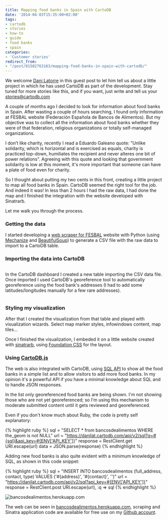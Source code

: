 ```yaml
---
title: Mapping food banks in Spain with CartoDB
date: '2014-04-03T15:35:00+02:00'
tags:
- cartodb
- stories
- how-to
- guide
- food banks
- spain
categories:
- 'Customer stories'
redirect_from:
- "/post/81582763163/mapping-food-banks-in-spain-with-cartodb/"
---
```


We welcome <a href="https://twitter.com/dani_latorre">Dani Latorre</a> in this guest post to let him tell us about a little project in which he has used CartoDB as part of the development. Stay tuned for more stories like this, and if you want, just write and tell us your stories@cartodb.com

A couple of months ago I decided to look for information about food banks in Spain. After wasting a couple of hours searching, I found only information at FESBAL website (Federación Española de Bancos de Alimentos). But my objective was to collect all the information about food banks whether they were of that federation, religious organizations or totally self-managed organizations.

I don’t like charity, recently I read a Eduardo Galeano quote: "Unlike solidarity, which is horizontal and is exercised as equals, charity is practiced top-down, humiliates the recipient and never alteres one bit of power relations". Agreeing with this quote and looking that government solidarity is low at this moment, it's more important that someone can have a plate of food even for charity.

So I thought about putting my two cents in this front, creating a little project to map all food banks in Spain. CartoDB seemed the right tool for the job. And indeed it was! In less than 2 hours I had the raw data, I had done the map and I finished the integration with the website developed with Sinatrarb.

Let me walk you through the process.

### Getting the data

I started developing a <a href="https://github.com/danilat/bancos-de-alimentos/blob/master/fesbal.py">web scraper for FESBAL</a> website with Python (using <a href="http://mechanize.rubyforge.org/">Mechanize</a> and <a href="http://www.crummy.com/software/BeautifulSoup/">BeautifulSoup</a>) to generate a CSV file with the raw data to import to a CartoDB table.

### Importing the data into CartoDB

<img src="http://i.imgur.com/Z4Vr4AY.png" alt=""/>

In the CartoDB dashboard I created a new table importing the CSV data file. Once imported I used CartoDB's georeference tool to automatically georeference using the food bank's addresses (I had to add some latitudes/longitudes manually for a few rare addresses).

<img src="http://i.imgur.com/ZFiibmt.png" alt=""/>

### Styling my visualization

After that I created the visualization from that table and played with visualization wizards. Select map marker styles, infowindows content, map tiles…

Once I finished the visualization, I embeded it on a little website created with <a href="http://www.sinatrarb.com/">sinatrarb</a>, using <a href="http://foundation.zurb.com/">Foundation CSS</a> for the layout.

### Using <a href="http://developers.cartodb.com/documentation/cartodb-js.html">CartoDB.js</a>

The web is also integrated with CartoDB, using <a href="http://developers.cartodb.com/documentation/sql-api.html">SQL API</a> to show all the food banks in a simple list and to allow visitors to add more food banks. In my opinion it's a powerful API if you have a minimal knowledge about SQL and to handle JSON responses.

In the list only georeferenced food banks are being shown. I'm not showing those who are not yet georeferenced; so I'm using this mechanism to moderate submitted content until it gets reviewed and georeferenced.

Even if you don't know much about Ruby, the code is pretty self explanatory:

{% highlight ruby %}
sql = "SELECT * from bancosdealimentos WHERE the_geom is not NULL"
url = "https://danilat.cartodb.com/api/v2/sql?q=#{sql}&api_key=#{ENV['API_KEY']}"
response = RestClient.get URI.escape(url)
data = JSON.parse(response)
{% endhighlight %}

Adding new food banks is also quite evident with a minimum knowledge of SQL, as shown in this code snippet:

{% highlight ruby %}
sql = "INSERT INTO bancosdealimentos (full_address, contact, type) VALUES ('#{address}', '#{contact}', '')"
url = "https://danilat.cartodb.com/api/v2/sql?api_key=#{ENV['API_KEY']}"
response = RestClient.post URI.escape(url), :q => sql
{% endhighlight %}

<img src="http://i.imgur.com/goRd1UL.png" alt="bancosdealimentos.herokuapp.com"/>

The web can be seen in <a href="http://bancosdealimentos.herokuapp.com/">bancosdealimentos.herokuapp.com</a>, scraping and Sinatra application code are available for free use on my <a href="https://github.com/danilat/bancos-de-alimentos">Github account</a>.
